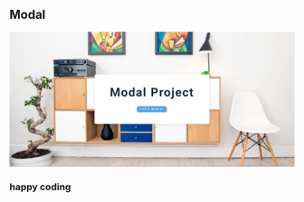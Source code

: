 ## Modal  
             
   
![alt text](<Screenshot 2024-02-17 221216.png>)      
            

### happy coding